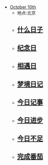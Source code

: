 - [October 10th](<October 10th.md>)
    - 地点:北京
    - [什么日子](<什么日子.md>)
        - 
    - [纪念日](<纪念日.md>)
        - 
    - [相遇日](<相遇日.md>)
        - 
    - [梦境日记](<梦境日记.md>)
        - 
    - [今日记事](<今日记事.md>)
        - 
    - [今日进步](<今日进步.md>)
        - 
    - [今日不足](<今日不足.md>)
        - 
    - [完成番茄](<完成番茄.md>)
        - 
